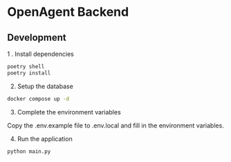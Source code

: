 # OpenAgent Backend

## Development

1 . Install dependencies

```bash
poetry shell
poetry install
```

2. Setup the database

```bash
docker compose up -d
```

3. Complete the environment variables

Copy the .env.example file to .env.local and fill in the environment variables.

4. Run the application

```bash
python main.py
```
